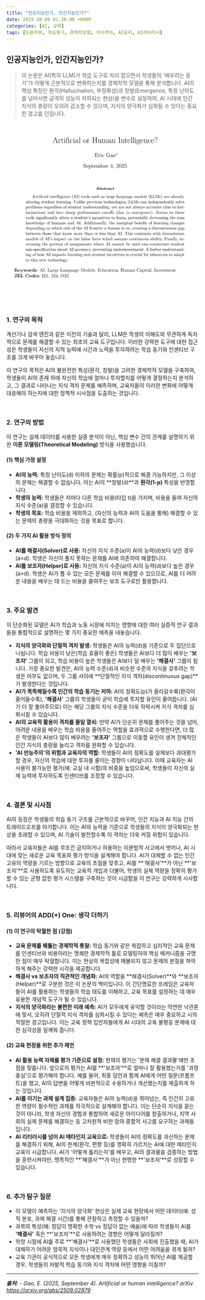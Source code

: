```yaml
---
title: "인공지능인가, 인간지능인가?"
date: 2025-10-09 01:26:00 +0900
categories: [AI, 교육]
tags: [논문리뷰, 학습동기, 경제학모델, 지식격차, AI윤리, AI리터러시]
---
```


## 인공지능인가, 인간지능인가?

> 이 논문은 AI(특히 LLM)가 학습 도구로 자리 잡으면서 학생들의 '배우려는 동기'가 어떻게 근본적으로 변화하는지를 경제학적 모델을 통해 분석합니다. AI의 핵심 특징인 환각(Hallucination, 부정확성)과 창발(Emergence, 특정 난이도를 넘어서면 급격히 성능이 저하되는 현상)을 변수로 설정하여, AI 시대에 인간 지식의 총량이 오히려 감소할 수 있으며, 지식의 양극화가 심화될 수 있다는 중요한 경고를 던집니다.

![이미지](/assets/AHI.png)

<br>

### 1. 연구의 목적

계산기나 검색 엔진과 같은 이전의 기술과 달리, LLM은 학생의 이해도와 무관하게 독자적으로 문제를 해결할 수 있는 최초의 교육 도구입니다. 이러한 강력한 도구에 대한 접근성은 학생들이 자신의 지적 능력에 시간과 노력을 투자하려는 학습 동기와 인센티브 구조를 크게 바꾸어 놓습니다.

이 연구의 목적은 AI의 불완전한 특성(환각, 창발)을 고려한 경제학적 모델을 구축하여, 학생들이 AI의 존재 하에 자신의 학습에 얼마나 투자할지를 어떻게 결정하는지 분석하고, 그 결과로 나타나는 지식 격차 문제를 예측하며, 교육자들이 이러한 변화에 어떻게 대응해야 하는지에 대한 정책적 시사점을 도출하는 것입니다.

<br>

### 2. 연구의 방법

이 연구는 실제 데이터를 사용한 실증 분석이 아닌, 핵심 변수 간의 관계를 설명하기 위한 **이론 모델링(Theoretical Modeling)** 방식을 사용했습니다.

#### (1) 핵심 가정 설정
* **AI의 능력:** 특정 난이도(d) 이하의 문제는 확률(p)적으로 해결 가능하지만, 그 이상의 문제는 해결할 수 없습니다. 이는 AI의 **창발(d)**과 **환각(1-p)** 특성을 반영합니다.
* **학생의 능력:** 학생들은 저마다 다른 학습 비용(타입 t)을 가지며, 비용을 들여 자신의 지식 수준(a)을 결정할 수 있습니다.
* **학생의 목표:** 학습 비용을 제외하고, (자신의 능력과 AI의 도움을 통해) 해결할 수 있는 문제의 총량을 극대화하는 것을 목표로 합니다.

#### (2) 두 가지 AI 활용 방식 정의
* **AI를 해결사(Solver)로 사용:** 자신의 지식 수준(a)이 AI의 능력(d)보다 낮은 경우(a<d). 학생은 자신이 풀지 못하는 문제를 AI에 의존하여 해결합니다.
* **AI를 보조자(Helper)로 사용:** 자신의 지식 수준(a)이 AI의 능력(d)보다 높은 경우(a>d). 학생은 AI가 풀 수 있는 모든 문제를 이미 해결할 수 있으므로, AI를 더 어려운 내용을 배우는 데 드는 비용을 줄여주는 보조 도구로만 활용합니다.

<br>

### 3. 주요 발견

이 단순화된 모델은 AI가 학습과 노동 시장에 미치는 영향에 대한 여러 실증적 연구 결과들을 통합적으로 설명하는 몇 가지 중요한 예측을 내놓습니다.

* **지식의 양극화와 단절적 격차 발생:** 학생들은 AI의 능력(d)을 기준으로 두 집단으로 나뉩니다. 학습 비용이 낮은(학습 효율이 좋은) 학생들은 AI보다 더 많이 배우는 **'보조자'** 그룹이 되고, 학습 비용이 높은 학생들은 AI보다 덜 배우는 **'해결사'** 그룹이 됩니다. 가장 중요한 발견은, AI의 능력 수준(d)과 비슷한 수준의 지식을 갖추려는 학생은 아무도 없으며, 두 그룹 사이에 **단절적인 지식 격차(discontinuous gap)**가 발생한다는 것입니다.
* **AI가 똑똑해질수록 인간의 학습 동기는 저하:** AI의 정확도(p)가 올라갈수록(환각이 줄어들수록), **'해결사'** 그룹의 학생들이 굳이 학습에 투자할 유인이 줄어듭니다. (AI가 더 잘 풀어주므로) 이는 해당 그룹의 지식 수준을 더욱 하락시켜 지식 격차를 심화시킬 수 있습니다.
* **AI의 교육적 활용이 격차를 줄일 열쇠:** 만약 AI가 단순히 문제를 풀어주는 것을 넘어, 어려운 내용을 배우는 ​학습 비용을 줄여주는 역할을 효과적으로 수행한다면, 더 많은 학생들이 AI보다 많이 배우려는 **'보조자'** 그룹으로 이동할 유인이 생겨 전체적인 인간 지식의 총량을 늘리고 격차를 완화할 수 있습니다.
* **'AI 만능주의'의 위험과 교육자의 역할:** 학생들이 AI의 정확도를 실제보다 과대평가할 경우, 자신의 학습에 대한 투자를 줄이는 경향이 나타납니다. 이때 교육자는 AI 사용이 불가능한 평가(예: 교실 내 시험)의 비중을 높임으로써, 학생들이 자신의 실제 능력에 투자하도록 인센티브를 조정할 수 있습니다.

<br>

### 4. 결론 및 시사점

AI의 등장은 학생들의 학습 동기 구조를 근본적으로 바꾸어, 인간 지능과 AI 지능 간의 트레이드오프를 야기합니다. 이는 AI의 능력을 기준으로 학생들의 지식이 양극화되는 현상을 초래할 수 있으며, AI 기술이 발전할수록 이 격차는 더욱 커질 위험이 있습니다.

따라서 교육자들은 AI를 무조건 금지하거나 허용하는 이분법적 사고에서 벗어나, AI 시대에 맞는 새로운 교육 목표와 평가 방식을 설계해야 합니다. AI가 대체할 수 없는 인간 고유의 역량을 기르는 방향으로 교육의 초점을 맞추고, AI를 **'해결사'**가 아닌 **'보조자'**로 사용하도록 유도하는 교육적 개입과 더불어, 학생의 실제 역량을 정확히 평가할 수 있는 균형 잡힌 평가 시스템을 구축하는 것이 시급함을 이 연구는 강력하게 시사합니다.

<br>

### 5. 리뷰어의 ADD(+) One: 생각 더하기

#### (1) 이 연구의 탁월한 점 (강점)
* **교육 문제를 꿰뚫는 경제학적 통찰:** 학습 동기와 같은 복잡하고 심리적인 교육 문제를 인센티브와 비용이라는 명쾌한 경제학적 틀로 모델링하여 핵심 메커니즘을 규명한 점이 매우 탁월합니다. 이는 현상의 복잡성에 매몰되지 않고 문제의 본질을 파악하게 해주는 강력한 시각을 제공합니다.
* **해결사 vs 보조자의 직관적인 개념화:** AI의 역할을 **해결사(Solver)**와 **보조자(Helper)**로 구분한 것은 이 논문의 백미입니다. 이 간단명료한 프레임은 교육자들이 AI를 활용하는 학생들의 학습 태도를 이해하고, 교육 목표를 설정하는 데 매우 유용한 개념적 도구가 될 수 있습니다.
* **지식의 양극화라는 불편한 미래 예측:** AI가 모두에게 유익할 것이라는 막연한 낙관론에 맞서, 오히려 단절적 지식 격차를 심화시킬 수 있다는 예측은 매우 중요하고 시의적절한 경고입니다. 이는 교육 정책 입안자들에게 AI 시대의 교육 불평등 문제에 대한 심각성을 일깨워 줍니다.

#### (2) 교육 현장을 위한 추가 제언
* **AI 활용 능력 자체를 평가 기준으로 설정:** 현재의 평가는 '문제 해결 결과물'에만 초점을 맞춥니다. 앞으로의 평가는 AI를 **'보조자'**로 얼마나 잘 활용했는가를 '과정 중심'으로 평가해야 합니다. 예를 들어, 최종 답안과 함께 AI에게 어떤 질문(프롬프트)을 했고, AI의 답변을 어떻게 비판적으로 수용하거나 개선했는지를 제출하게 하는 것입니다.
* **AI를 이기는 과제 설계 집중:** 교육자들은 AI의 능력(d)을 뛰어넘는, 즉 인간의 고유한 역량이 필수적인 과제를 적극적으로 설계해야 합니다. 이는 단순히 지식을 묻는 것이 아니라, 학생 자신의 경험과 통합하여 새로운 아이디어를 창출하거나, 지역 사회의 실제 문제를 해결하는 등 고차원적 비판·창의·종합적 사고를 요구하는 과제들입니다.
* **AI 리터러시를 넘어 AI 메타인지 교육으로:** 학생들이 AI의 정확도를 과신하는 문제를 해결하기 위해, AI의 한계(환각, 편향 등)를 명확히 가르치는 AI에 대한 메타인지 교육이 시급합니다. AI가 '어떻게 틀리는지'를 배우고, AI의 결과물을 검증하는 방법을 훈련시켜야만, 맹목적인 **'해결사'**가 아닌 현명한 **'보조자'**로 성장할 수 있습니다.

<br>

### 6. 추가 탐구 질문

* 이 모델이 예측하는 '지식의 양극화' 현상은 실제 교육 현장에서 어떤 데이터(예: 성적 분포, 과제 해결 시간)를 통해 관찰하고 측정할 수 있을까?
* 과목의 특성(예: 정답이 명확한 수학 vs 정답이 없는 예술)에 따라 학생들이 AI를 **'해결사'** 혹은 **'보조자'**로 사용하려는 경향은 어떻게 달라질까?
* 학창 시절에 AI를 주로 **'해결사'**로 사용했던 학생들은 사회에 진출했을 때, AI가 대체하기 어려운 암묵적 지식이나 대인관계 역량 등에서 어떤 어려움을 겪게 될까?
* 교육 기관이 공식적으로 모든 학생에게 매우 정확하고 성능이 뛰어난 AI를 제공할 경우, 학생들의 자발적 학습 동기와 지식 격차에 어떤 영향을 미칠까?

---

_**출처:**_
_- Gao, E. (2025, September 4). Artificial or human intelligence? arXiv. https://arxiv.org/abs/2509.02879_
